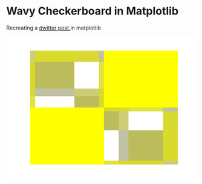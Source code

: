 # Wavy Checkerboard in Matplotlib

Recreating a <a href src=https://www.dwitter.net/d/701> dwitter post </a> in matplotlib



<img src="./rotating_board.gif" width=800 /> 
